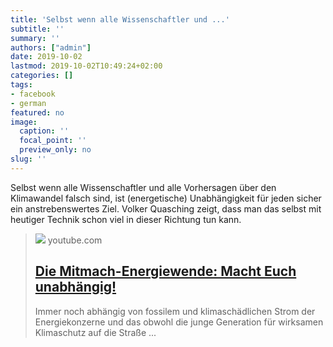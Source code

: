 ```yaml
---
title: 'Selbst wenn alle Wissenschaftler und ...'
subtitle: ''
summary: ''
authors: ["admin"]
date: 2019-10-02
lastmod: 2019-10-02T10:49:24+02:00
categories: []
tags:
- facebook
- german
featured: no
image:
  caption: ''
  focal_point: ''
  preview_only: no
slug: ''
---
```

Selbst wenn alle Wissenschaftler und alle Vorhersagen über den Klimawandel falsch sind, ist (energetische) Unabhängigkeit für jeden sicher ein anstrebenswertes Ziel. Volker Quasching zeigt, dass man das selbst mit heutiger Technik schon viel in dieser Richtung tun kann.
> [![](https://i.ytimg.com/vi/Li8_Z9LDNpA/maxresdefault.jpg)](https://www.youtube.com/watch?v=Li8_Z9LDNpA)
> youtube.com
> ## [Die Mitmach-Energiewende: Macht Euch unabhängig!](https://www.youtube.com/watch?v=Li8_Z9LDNpA)
>
>Immer noch abhängig von fossilem und klimaschädlichen Strom der Energiekonzerne und das obwohl die junge Generation für wirksamen Klimaschutz auf die Straße ...


